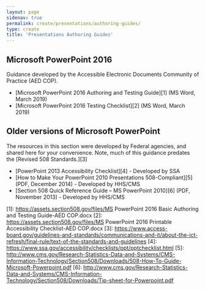 ```yaml
---
layout: page
sidenav: true
permalink: create/presentations/authoring-guides/
type: create
title: 'Presentations Authoring Guides'
---
```

## Microsoft PowerPoint 2016

Guidance developed by the Accessible Electronic Documents Community of Practice (AED COP).

* [Microsoft PowerPoint 2016 Authoring and Testing Guide][1] (MS Word, March 2019)
* [Microsoft PowerPoint 2016 Testing Checklist][2] (MS Word, March 2019)

## Older versions of Microsoft PowerPoint

The resources in this section were developed by Federal agencies, and shared here for your convenience. Note, much of this guidance predates the [Revised 508 Standards.][3]

* [PowerPoint 2013 Accessibility Checklist][4] - Developed by SSA
* [How to Make Your PowerPoint 2010 Presentations 508-Compliant][5] (PDF, December 2014) - Developed by HHS/CMS
* [Section 508 Quick Reference Guide – MS PowerPoint 2010][6] (PDF, November 2013) - Developed by HHS/CMS

[1]: https://assets.section508.gov/files/MS PowerPoint 2016 Basic Authoring and Testing Guide-AED COP.docx
[2]: https://assets.section508.gov/files/MS PowerPoint 2016 Printable Accessibility Checklist-AED COP.docx
[3]: https://www.access-board.gov/guidelines-and-standards/communications-and-it/about-the-ict-refresh/final-rule/text-of-the-standards-and-guidelines
[4]: https://www.ssa.gov/accessibility/checklists/ppt/pptchecklist.html
[5]: http://www.cms.gov/Research-Statistics-Data-and-Systems/CMS-Information-Technology/Section508/Downloads/508-How-To-Guide-Microsoft-Powerpoint.pdf
[6]: http://www.cms.gov/Research-Statistics-Data-and-Systems/CMS-Information-Technology/Section508/Downloads/Tip-sheet-for-Powerpoint.pdf
